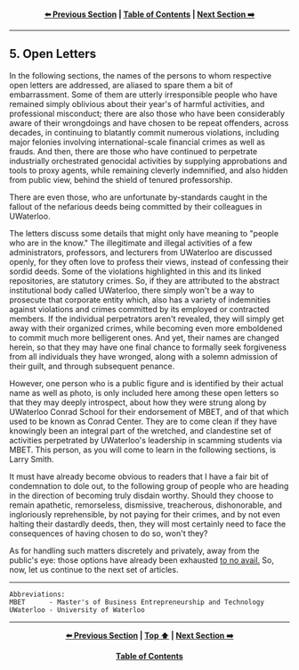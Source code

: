 <div align="center">
  
  **[:arrow_left: Previous Section][Prev] | [Table of Contents][TOC] | [Next Section :arrow_right:][Next]**
  
  [Prev]: ./04-00.md
  [Next]: ./05-01.md
  [TOC]: ./README.md#table-of-contents
  
</div>

---

## 5. Open Letters 

In the following sections, the names of the persons to whom respective open letters are addressed, are aliased to spare them a bit of embarrassment. Some of them are utterly irresponsible people who have remained simply oblivious about their year's of harmful activities, and professional misconduct; there are also those who have been considerably aware of their wrongdoings and have chosen to be repeat offenders, across decades, in continuing to blatantly commit numerous violations, including major felonies involving international-scale financial crimes as well as frauds. And then, there are those who have continued to perpetrate industrially orchestrated genocidal activities by supplying approbations and tools to proxy agents, while remaining cleverly indemnified, and also hidden from public view, behind the shield of tenured professorship.

There are even those, who are unfortunate by-standards caught in the fallout of the nefarious deeds being committed by their colleagues in UWaterloo.

The letters discuss some details that might only have meaning to "people who are in the know." The illegitimate and illegal activities of a few administrators, professors, and lecturers from UWaterloo are discussed openly, for they often love to profess their views, instead of confessing their sordid deeds. Some of the violations highlighted in this and its linked repositories, are statutory crimes. So, if they are attributed to the abstract institutional body called UWaterloo, there simply won't be a way to prosecute that corporate entity which, also has a variety of indemnities against violations and crimes committed by its employed or contracted members. If the individual perpetrators aren't revealed, they will simply get away with their organized crimes, while becoming even more emboldened to commit much more belligerent ones. And yet, their names are changed herein, so that they may have one final chance to formally seek forgiveness from all individuals they have wronged, along with a solemn admission of their guilt, and through subsequent penance. 

However, one person who is a public figure and is identified by their actual name as well as photo, is only included here among these open letters so that they may deeply introspect, about how they were strung along by UWaterloo Conrad School for their endorsement of MBET, and of that which used to be known as Conrad Center. They are to come clean if they have knowingly been an integral part of the wretched, and clandestine set of activities perpetrated by UWaterloo's leadership in scamming students via MBET. This person, as you will come to learn in the following sections, is Larry Smith.  

It must have already become obvious to readers that I have a fair bit of condemnation to dole out, to the following group of people who are heading in the direction of becoming truly disdain worthy. Should they choose to remain apathetic, remorseless, dismissive, treacherous, dishonorable, and ingloriously reprehensible, by not paying for their crimes, and by not even halting their dastardly deeds, then, they will most certainly need to face the consequences of having chosen to do so, won't they? 

As for handling such matters discretely and privately, away from the public's eye: those options have already been exhausted <ins>to no avail.</ins> So, now, let us continue to the next set of articles.

---

```
Abbreviations:
MBET      - Master's of Business Entrepreneurship and Technology 
UWaterloo - University of Waterloo
```

---
<div align="center">
  
  **[:arrow_left: Previous Section][Prev] | [Top :arrow_up:][Top] | [Next Section :arrow_right:][Next]** 
  
  **[Table of Contents][TOC]**

  [Prev]: ./04-00.md
  [Top]: ./05-00.md#5-open-letters 
  [Next]: ./05-01.md
  [TOC]: ./README.md#table-of-contents
  
</div>